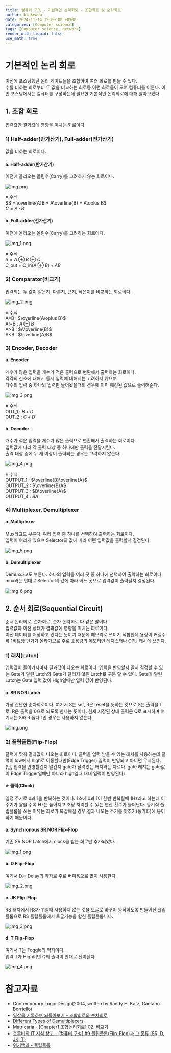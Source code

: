 ```yaml
---
title: 컴퓨터 구조 - 기본적인 논리회로 - 조합회로 및 순차회로
author: blakewoo
date: 2024-11-14 19:00:00 +0900
categories: [Computer science]
tags: [Computer science, Network] 
render_with_liquid: false
use_math: true
---
```


# 기본적인 논리 회로
이전에 포스팅했던 논리 게이트들을 조합하여 여러 회로를 만들 수 있다.   
수를 더하는 회로부터 두 값을 비교하는 회로등 이런 회로들이 모여 컴퓨터를 이룬다.
이번 포스팅에서는 컴퓨터를 구성하는데 필요한 기본적인 논리회로에 대해 알아보겠다.

## 1. 조합 회로
입력값만 결과값에 영향을 미치는 회로이다.

### 1) Half-adder(반가산기), Full-adder(전가산기)
값을 더하는 회로이다.

#### a. Half-adder(반가산기)
이전에 올라오는 올림수(Carry)를 고려하지 않는 회로이다.   

![img.png](/assets/blog/cs/logical_circuit/basic_conbination_circuit/img.png)

※ 수식   
$S = \overline{A}B + A\overline{B} = A\oplus B$      
$C = A\cdot B$

#### b. Full-adder(전가산기)
이전에 올라오는 올림수(Carry)를 고려하는 회로이다.    

![img_1.png](/assets/blog/cs/logical_circuit/basic_conbination_circuit/img_1.png)

※ 수식   
$S = A\oplus B \oplus C$   
C_out = C_in$(A \oplus B) + AB$

### 2) Comparator(비교기)
입력되는 두 값이 같은지, 다른지, 큰지, 작은지를 비교하는 회로이다.

![img_2.png](/assets/blog/cs/logical_circuit/basic_conbination_circuit/img_2.png)

※ 수식   
A=B : $\overline{A\oplus B}$   
A!=B : $A \oplus B$   
A>B : $A\overline{B}$   
A<B : $\overline{A}B$


### 3) Encoder, Decoder
#### a. Encoder
개수가 많은 입력을 개수가 적은 출력으로 변환해서 출력하는 회로이다.   
각각의 신호에 대해서 동시 입력에 대해서는 고려하지 않으며   
다수의 입력 중 하나의 입력만 들어왔을때의 경우에 이미 예정된 값으로 출력해준다.

![img_3.png](/assets/blog/cs/logical_circuit/basic_conbination_circuit/img_3.png)

※ 수식   
OUT_1 : $B+D$   
OUT_2 : $C+D$

#### b. Decoder
개수가 적은 입력을 개수가 많은 출력으로 변환해서 출력하는 회로이다.   
입력값에 따라 각 출력 대상 중 하나에만 출력을 전달시킨다.   
출력 대상 중에 두 개 이상이 출력되는 경우는 고려하지 않는다.

![img_4.png](/assets/blog/cs/logical_circuit/basic_conbination_circuit/img_4.png)

※ 수식   
OUTPUT_1 : $\overline{B}\overline{A}$   
OUTPUT_2 : $\overline{B}A$   
OUTPUT_3 : $B\overline{A}$   
OUTPUT_4 : $BA$

### 4) Multiplexer, Demultiplexer
#### a. Multiplexer
Mux라고도 부른다. 여러 입력 중 하나를 선택하여 출력하는 회로이다.   
입력이 여러개 있으며 Selector의 값에 따라 어떤 입력값을 출력할지 결정된다.

![img_5.png](/assets/blog/cs/logical_circuit/basic_conbination_circuit/img_5.png)


#### b. Demultiplexer
Demux라고도 부른다. 하나의 입력을 여러 곳 중 하나에 선택하여 출력하는 회로이다.   
mux와는 반대로 Selector의 값에 따라 어느 곳으로 입력값이 출력될지 결정된다.

![img_6.png](/assets/blog/cs/logical_circuit/basic_conbination_circuit/img_6.png)

## 2. 순서 회로(Sequential Circuit)
순서 논리회로, 순차회로, 순차 논리회로 다 같은 말이다.   
입력값과 이전 상태가 결과값에 영향을 미치는 회로이다.   
이전 데이터를 저장하고 있다는 뜻이기 때문에 메모리로 쓰이기 적합한데
용량이 커질수록 1비트당 단가가 올라가므로 주로 소용량의 메모리인 레지스터나 CPU 캐시에 쓰인다.

### 1) 래치(Latch)
입력값이 들어가자마자 결과값이 나오는 회로이다. 
입력을 반영할지 말지 결정할 수 있는 Gate가 달린 Latch와 Gate가 달리지 않은 Latch로 구분 할 수 있다.
Gate가 달린 Latch는 Gate 입력 값이 High일때만 입력 값이 반영된다.

#### a. SR NOR Latch
가장 간단한 순차회로이다. 여기서 S는 set, R은 reset을 뜻하는 것으로
S는 출력을 1로, R은 출력을 0으로 되도록 한다는 뜻이다.
현재 저장된 상태 출력은 Q로 표시하며 여기서는 S와 R 둘다 1인 경우는 사용하지 않는다.

![img.png](/assets/blog/cs/logical_circuit/basic_conbination_circuit/img_7.png)

### 2) 플립플롭(Flip-Flop)
클럭에 맞춰 결과값이 나오는 회로이다. 클럭을 입력 받을 수 있는 래치를
사용하는데 클럭이 low에서 high로 이동할때만(Edge Trigger) 입력이 반영되고 아니면 무시된다.   
(단, 입력을 반영할건지 말건지 gate가 달려있는 래치와는 다르다. gate 래치는 gate값이 Edge Trigger일때만 아니라
high일때 내내 입력이 반영된다)

#### ※ 클럭(Clock)
일정 주기로 0과 1을 반복하는 것이다. 1초에 0과 1이 한번 반복될때 1Hz라고 하는데 이 주기가 짧을 수록
Hz는 높아지고 초당 처리할 수 있는 연산 횟수가 늘어난다.
동기식 플립플롭을 쓰는 이유는 회로가 복잡해질 경우 결과 나오는 주기를 맞추기(동기화)에 용이하기 때문이다.

#### a. Synchronous SR NOR Flip-Flop
기존 SR NOR Latch에서 clock을 받는 회로만 추가되었다.

![img_1.png](/assets/blog/cs/logical_circuit/basic_conbination_circuit/img_8.png)

#### b. D Flip-Flop
여기서 D는 Delay의 약자로 주로 버퍼용으로 많이 사용한다.

![img_2.png](/assets/blog/cs/logical_circuit/basic_conbination_circuit/img_9.png)

#### c. JK Flip-Flop
RS 래치에서 RS가 11일때 사용하지 않는 것을 토글로 바꾸어 동작하도록 만들어진 플립플롭으로
RS 플립플롭에서 토글기능을 합친 플립플롭니다.

![img_3.png](/assets/blog/cs/logical_circuit/basic_conbination_circuit/img_10.png)

#### d. T Flip-Flop
여기서 T는 Toggle의 약자이다.    
입력 T가 High이면 Q의 출력이 반대로 전이된다.

![img_4.png](/assets/blog/cs/logical_circuit/basic_conbination_circuit/img_11.png)

# 참고자료
- Contemporary Logic Design(2004, written by Randy H. Katz, Gaetano Borriello)
- [일상을 기록하며 되돌아보기 - 조합회로와 순차회로](https://tomyself148.tistory.com/33)
- [Different Types of Demultiplexers](https://www.elprocus.com/different-types-of-demultiplexers/) 
- [Matricaria - [Chapter1 조합논리회로] 02. 비교기](https://happy-matricaria.tistory.com/18)
- [호무비의 IT 지식 창고 - [컴퓨터 구성] #9 플립플롭(Filp-Flop)과 그 종류 (SR, D, JK, T)](https://homubee.tistory.com/47)
- [위키백과 - 플립플롭](https://ko.wikipedia.org/wiki/%ED%94%8C%EB%A6%BD%ED%94%8C%EB%A1%AD)
